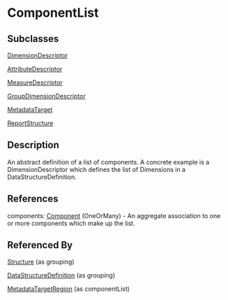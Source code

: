 
# ComponentList



## Subclasses

[DimensionDescriptor](../DataStructureDefinitions/DimensionDescriptor.md)

[AttributeDescriptor](../DataStructureDefinitions/AttributeDescriptor.md)

[MeasureDescriptor](../DataStructureDefinitions/MeasureDescriptor.md)

[GroupDimensionDescriptor](../DataStructureDefinitions/GroupDimensionDescriptor.md)

[MetadataTarget](../MetadataStructureDefinitions/MetadataTarget.md)

[ReportStructure](../MetadataStructureDefinitions/ReportStructure.md)



## Description

An abstract definition of a list of components. A concrete example is a DimensionDescriptor which defines the list of Dimensions in a DataStructureDefinition.




## References

components: [Component](Component.md) (OneOrMany) - An aggregate association to one or more components which make up the list.



## Referenced By

[Structure](Structure.md) (as grouping)

[DataStructureDefinition](../DataStructureDefinitions/DataStructureDefinition.md) (as grouping)

[MetadataTargetRegion](../Constraints/MetadataTargetRegion.md) (as componentList)


